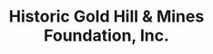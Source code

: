 ---
layout: repo
title: "Historic Gold Hill & Mines Foundation, Inc."
id: 4641
permalink: repos/4641/
---